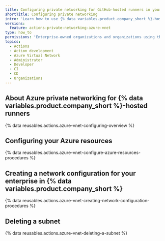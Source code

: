 ```yaml
---
title: Configuring private networking for GitHub-hosted runners in your organization
shortTitle: Configuring private networking
intro: 'Learn how to use {% data variables.product.company_short %}-hosted runners with an Azure private network in your organization.'
versions:
  feature: actions-private-networking-azure-vnet
type: how_to
permissions: 'Enterprise-owned organizations and organizations using the {% data variables.product.prodname_team %} plan can configure private networking for GitHub-hosted runners at the organization level.'
topics:
  - Actions
  - Action development
  - Azure Virtual Network
  - Administrator
  - Developer
  - CI
  - CD
  - Organizations
---
```


## About Azure private networking for {% data variables.product.company_short %}-hosted runners

{% data reusables.actions.azure-vnet-configuring-overview %}

## Configuring your Azure resources

{% data reusables.actions.azure-vnet-configure-azure-resources-procedures %}

## Creating a network configuration for your enterprise in {% data variables.product.company_short %}

{% data reusables.actions.azure-vnet-creating-network-configuration-procedures %}

## Deleting a subnet

{% data reusables.actions.azure-vnet-deleting-a-subnet %}

